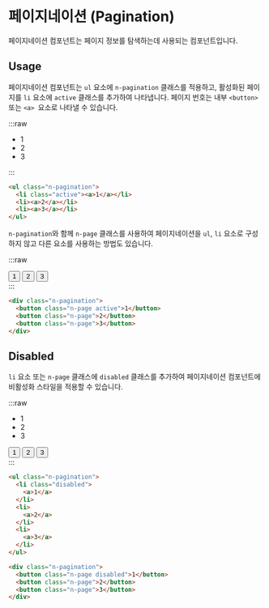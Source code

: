 <script setup></script>

# 페이지네이션 (Pagination)

페이지네이션 컴포넌트는 페이지 정보를 탐색하는데 사용되는 컴포넌트입니다.

<QuickLinks :componentName="'Pagination'"/>

## Usage

페이지네이션 컴포넌트는 `ul` 요소에 `n-pagination` 클래스를 적용하고, 활성화된 페이지를 `li` 요소에 `active` 클래스를 추가하여 나타냅니다. 페이지 번호는 내부 `<button>` 또는 `<a> `요소로 나타낼 수 있습니다.

:::raw
<ExampleSection>

<ul class="n-pagination">
  <li class="active"><a>1</a></li>
  <li><a>2</a></li>
  <li><a>3</a></li>
</ul>
</ExampleSection>
:::

```html
<ul class="n-pagination">
  <li class="active"><a>1</a></li>
  <li><a>2</a></li>
  <li><a>3</a></li>
</ul>
```

`n-pagination`와 함께 `n-page` 클래스를 사용하여 페이지네이션을 `ul`, `li` 요소로 구성하지 않고 다른 요소를 사용하는 방법도 있습니다.

:::raw
<ExampleSection>

<div class="n-pagination">
  <button class="n-page active">1</button>
  <button class="n-page">2</button>
  <button class="n-page">3</button>
</div>
</ExampleSection>
:::

```html
<div class="n-pagination">
  <button class="n-page active">1</button>
  <button class="n-page">2</button>
  <button class="n-page">3</button>
</div>
```

## Disabled

`li` 요소 또는 `n-page` 클래스에 `disabled` 클래스를 추가하여 페이지네이션 컴포넌트에 비활성화 스타일을 적용할 수 있습니다.

:::raw
<ExampleSection class="flex-direction:column align-items:center gap:4">

<ul class="n-pagination">
  <li class="disabled">
    <a>1</a>
  </li>
  <li>
    <a>2</a>
  </li>
  <li>
    <a>3</a>
  </li>
</ul>

<div class="n-pagination">
  <button class="n-page disabled">
    1
  </button>
  <button class="n-page">
    2
  </button>
  <button class="n-page">
    3
  </button>
</div>
</ExampleSection>
:::

```html
<ul class="n-pagination">
  <li class="disabled">
    <a>1</a>
  </li>
  <li>
    <a>2</a>
  </li>
  <li>
    <a>3</a>
  </li>
</ul>

<div class="n-pagination">
  <button class="n-page disabled">1</button>
  <button class="n-page">2</button>
  <button class="n-page">3</button>
</div>
```

<QuickLinks :componentName="'Pagination'"/>
